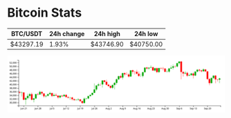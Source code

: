 # Bitcoin Stats

BTC/USDT|24h change|24h high|24h low|
|---|---|---|---|
|$43297.19|1.93%|$43746.90|$40750.00|

<img src="./chart.svg">
